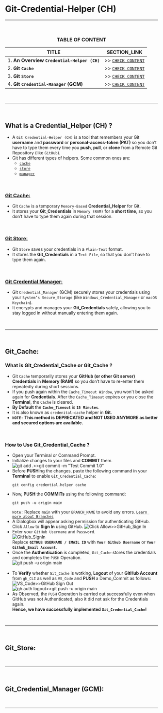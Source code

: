 # Git-Credential-Helper (CH)
---
<br>
<div align="center">
 
### TABLE OF CONTENT
 
| TITLE                                                                                                           | SECTION_LINK                                                                                        |
|-----------------------------------------------------------------------------------------------------------------|-----------------------------------------------------------------------------------------------------|
| 1. **An Overview `Credential-Helper (CH)`**                                                                     | >> [` CHECK CONTENT `](#what-is-a-credential_helper-ch)                                             |
| 2. **Git `Cache`**                                                                                              | >> [` CHECK CONTENT `](#git_cache)                                                                  |
| 3. **Git `Store`**                                                                                              | >> [` CHECK CONTENT `](#git_store)                                                                  |
| 4. **Git `Credential-Manager` (GCM)**                                                                           | >> [` CHECK CONTENT `](#git_credential_manager-gcm)                                                 |
</div>
<br>

---
<br>

## **What is a Credential_Helper (CH) ?**
- A `Git Credential-Helper (CH)` is a tool that remembers your Git **username** and **password** or **personal-access-token (PAT)** so you don’t have to type them every time you **push**, **pull**, or **clone** from a Remote Git Repository (like `GitHub`). 
- Git has different types of helpers. Some common ones are:
  - [`cache`](#git_cache)
  - [`store`](#git_store)
  - [`manager`](#git_credential_manager-gcm)
<br>

 ### [Git Cache:](#git_cache)
  - Git `Cache` is a temporary `Memory-Based` **Credential_Helper** for Git.
  - It stores your **Git_Credentials** in `Memory (RAM)` for a **short time**, so you don’t have to type them again during that session.
<br>

### [Git Store:](#git_store)
  - Git `Store` saves your credentials in a `Plain-Text` format.
  - It stores the **Git_Credentials** in a `Text File`, so that you don't have to type them again.
<br>

### [Git Credential Manager:](#git_credential_manager-gcm)
  - Git `Credential_Manager` (GCM) securely stores your credentials using your `System’s Secure_Storage` (like `Windows_Credential_Manager` or `macOS Keychain`).
  - It encrypts and manages your **Git_Credentials** safely, allowing you to stay logged in without manually entering them again.
<br>

---
<br>

## Git_Cache:
### What is Git_Credential_Cache or Git_Cache ?
- Git `Cache` temporarily stores your **GitHub (or other Git server) Credentials** in **Memory (RAM)** so you don’t have to re-enter them repeatedly during short sessions.
- If you push again within the `Cache_Timeout Window`, you won't be asked again for **Credentials**. After the `Cache_Timeout` expires or you close the **Terminal**, the `Cache` is cleared.
- **By Default** the **`Cache_Timeout`** is **`15 Minutes`**.
- It is also known as `credenital-cache` helper in **Git**.
- **`NOTE:`** **This method is DEPRECATED and NOT USED ANYMORE as better and secured options are available.**
<br>

### How to Use Git_Credential_Cache ? 
- Open your Terminal or Command Prompt.
- Initialize changes to your files and **COMMIT** them.<br>
  ![git add .>>git commit -m "Test Commit 1.0"](https://github.com/user-attachments/assets/a9d38e1d-f533-4cdc-9d6c-0783dc4a9901)
  <br>
- Before **PUSH**ing the changes, paste the following command in your **Terminal** to enable `Git_Credential_Cache`:
  ```
  git config credential.helper cache
  ```
- Now, **PUSH** the **COMMITs** using the following command:
  ```
  git push -u origin main
  ```
  `Note:` Replace `main` with your `BRANCH_NAME` to avoid any errors. [`Learn more about Branches`](https://github.com/Yashvant-Chhapwale-Course-Work/GitHub_Prompts/blob/main/Git_Branches.md)
  <br>
- A Dialogbox will appear asking permission for authenticating GitHub. Click `Allow` to **Sign In** using GitHub.
  ![Click Allow>>GitHub_Sign In](https://github.com/user-attachments/assets/e7ee6e0f-2123-48a7-b943-4c5c92319952)
- Enter your `GitHub Username` and `Password`.<br>
  ![GitHub_SignIn](https://github.com/user-attachments/assets/5b560390-fbfb-4380-b0bb-1313b72782a3)
  <br> Replace **`GITHUB USERNAME / EMAIL ID`** with **`Your Github Username`** or **`Your Github_Email Account`**.
- Once the **Authentication** is completed, `Git_Cache` stores the credentials and completes the `PUSH` Operation.    
  ![git push -u origin main](https://github.com/user-attachments/assets/7daa9aa9-9e7a-4849-adc3-5c018fed5ee8)
  <br>
  <br>
- To **Verify** whether `Git_Cache` is wotking, **Logout** of your **GitHub Account** from `gh_CLI` as well as `VS_Code` and **PUSH** a Demo_Commit as follows:  
  ![VS_Code>>GitHub Sign Out](https://github.com/user-attachments/assets/9642abf4-4d76-4492-bb7e-8949ecb065ae)<br>
  ![gh auth logout>>git push -u origin main](https://github.com/user-attachments/assets/d8de196c-31c8-4ad7-9c74-5e224fc966ce)
- As Observed, the `PUSH` Operation is carried out successfully even when GitHub was not Authenticated, also it did not ask for the Credentials again.
  <br>
  **Hence, we have successfully implemented `Git_Credential_Cache`!**
<br>

---
<br>

## Git_Store:
<br>

---
<br>

## Git_Credential_Manager (GCM):
<br>

---
